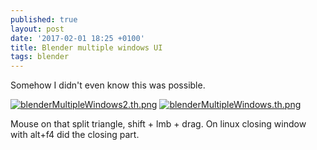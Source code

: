 ```yaml
---
published: true
layout: post
date: '2017-02-01 18:25 +0100'
title: Blender multiple windows UI
tags: blender
---
```

Somehow I didn't even know this was possible.

[![blenderMultipleWindows2.th.png](//cdn.scrot.moe/images/2017/02/01/blenderMultipleWindows2.th.png)](https://scrot.moe/image/1yJXd) [![blenderMultipleWindows.th.png](//cdn.scrot.moe/images/2017/02/01/blenderMultipleWindows.th.png)](https://scrot.moe/image/1y2aY)

Mouse on that split triangle, shift + lmb + drag. On linux closing window with alt+f4 did the closing part.
